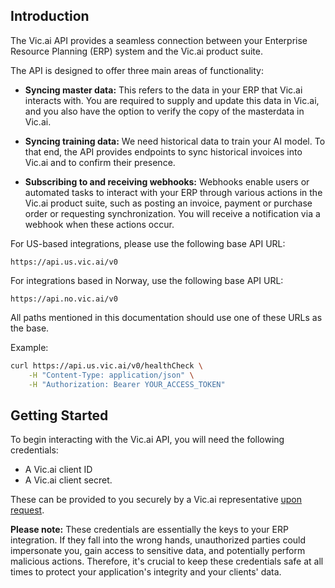 ## Introduction

The Vic.ai API provides a seamless connection between your Enterprise Resource Planning (ERP) system and the Vic.ai product suite. 

The API is designed to offer three main areas of functionality:

- **Syncing master data:** This refers to the data in your ERP that Vic.ai interacts with. You are required to supply and update this data in Vic.ai, and you also have the option to verify the copy of the masterdata in Vic.ai.

- **Syncing training data:** We need historical data to train your AI model. To that end, the API provides endpoints to sync historical invoices into Vic.ai and to confirm their presence.

- **Subscribing to and receiving webhooks:** Webhooks enable users or automated tasks to interact with your ERP through various actions in the Vic.ai product suite, such as posting an invoice, payment or purchase order or requesting synchronization. You will receive a notification via a webhook when these actions occur.


For US-based integrations, please use the following base API URL:

```
https://api.us.vic.ai/v0
```

For integrations based in Norway, use the following base API URL:

```
https://api.no.vic.ai/v0
```

All paths mentioned in this documentation should use one of these URLs as the base.

Example:

```bash
curl https://api.us.vic.ai/v0/healthCheck \
    -H "Content-Type: application/json" \
    -H "Authorization: Bearer YOUR_ACCESS_TOKEN"
```

## Getting Started

To begin interacting with the Vic.ai API, you will need the following credentials:

* A Vic.ai client ID
* A Vic.ai client secret.

These can be provided to you securely by a Vic.ai representative <a href="mailto:sales@vic.ai">upon request</a>.

**Please note:** These credentials are essentially the keys to your ERP integration. If they fall into the wrong hands, unauthorized parties could impersonate you, gain access to sensitive data, and potentially perform malicious actions. Therefore, it's crucial to keep these credentials safe at all times to protect your application's integrity and your clients' data.